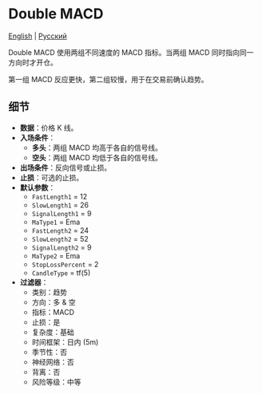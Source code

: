 # Double MACD
[English](README.md) | [Русский](README_ru.md)

Double MACD 使用两组不同速度的 MACD 指标。当两组 MACD 同时指向同一方向时才开仓。

第一组 MACD 反应更快，第二组较慢，用于在交易前确认趋势。

## 细节
- **数据**：价格 K 线。
- **入场条件**：
  - **多头**：两组 MACD 均高于各自的信号线。
  - **空头**：两组 MACD 均低于各自的信号线。
- **出场条件**：反向信号或止损。
- **止损**：可选的止损。
- **默认参数**：
  - `FastLength1` = 12
  - `SlowLength1` = 26
  - `SignalLength1` = 9
  - `MaType1` = Ema
  - `FastLength2` = 24
  - `SlowLength2` = 52
  - `SignalLength2` = 9
  - `MaType2` = Ema
  - `StopLossPercent` = 2
  - `CandleType` = tf(5)
- **过滤器**：
  - 类别：趋势
  - 方向：多 & 空
  - 指标：MACD
  - 止损：是
  - 复杂度：基础
  - 时间框架：日内 (5m)
  - 季节性：否
  - 神经网络：否
  - 背离：否
  - 风险等级：中等
